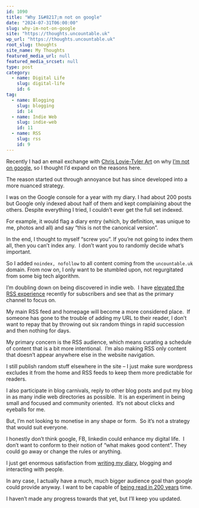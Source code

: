 ```yaml
---
id: 1090
title: "Why I&#8217;m not on google"
date: "2024-07-31T06:00:00"
slug: why-im-not-on-google
site: "https://thoughts.uncountable.uk"
wp_url: "https://thoughts.uncountable.uk"
root_slug: thoughts
site_name: My Thoughts
featured_media_url: null
featured_media_srcset: null
type: post
category:
  - name: Digital Life
    slug: digital-life
    id: 6
tag:
  - name: Blogging
    slug: blogging
    id: 14
  - name: Indie Web
    slug: indie-web
    id: 11
  - name: RSS
    slug: rss
    id: 9
---
```



<p>Recently I had an email exchange with <a href="https://chrislt.art/">Chris Lovie-Tyler Art</a> on why <a href="https://thoughts.uncountable.uk/not-on-google/" data-type="post" data-id="515">I&#8217;m not on google</a>, so I thought I&#8217;d expand on the reasons here.</p>



<p>The reason started out through annoyance but has since developed into a more nuanced strategy.</p>



<p>I was on the Google console for a year with my diary. I had about 200 posts but Google only indexed about half of them and kept complaining about the others. Despite everything I tried, I couldn&#8217;t ever get the full set indexed.  </p>



<p>For example, it would flag a diary entry (which, by definition, was unique to me, photos and all) and say &#8220;this is not the canonical version&#8221;. </p>



<p>In the end, I thought to myself &#8220;screw you&#8221;. If you&#8217;re not going to index them all, then you can&#8217;t index any.&nbsp; I don&#8217;t want you to randomly decide what&#8217;s important.</p>



<p>So I added <code>noindex, nofollow</code> to all content coming from the <code>uncountable.uk</code> domain.  From now on, I only want to be stumbled upon, not regurgitated from some big tech algorithm.</p>



<p>I&#8217;m doubling down on being discovered in indie web.&nbsp; I have <a href="https://thoughts.uncountable.uk/elevate-your-websites-rss-feed/" data-type="post" data-id="1061">elevated the RSS experience</a> recently for subscribers and see that as the primary channel to focus on.&nbsp;</p>



<p>My main RSS feed and homepage will become a more considered place.  If someone has gone to the trouble of adding my URL to their reader, I don&#8217;t want to repay that by throwing out six random things in rapid succession and then nothing for days. </p>



<p>My primary concern is the RSS audience, which means curating a schedule of content that is a bit more intentional.&nbsp; I&#8217;m also making RSS only content that doesn&#8217;t appear anywhere else in the website navigation.</p>



<p>I still publish random stuff elsewhere in the site &#8211; I just make sure wordpress excludes it from the home and RSS feeds to keep them more predictable for readers.</p>



<p>I also participate in blog carnivals, reply to other blog posts and put my blog in as many indie web directories as possible.&nbsp; It is an experiment in being small and focused and community oriented.&nbsp; It&#8217;s not about clicks and eyeballs for me.</p>



<p>But, I&#8217;m not looking to monetise in any shape or form.&nbsp; So it&#8217;s not a strategy that would suit everyone.</p>



<p>I honestly don&#8217;t think google, FB, linkedin could enhance my digital life.&nbsp; I don&#8217;t want to conform to their notion of &#8220;what makes good content&#8221;.  They could go away or change the rules or anything.&nbsp; </p>



<p>I just get enormous satisfaction from <a href="https://diary.uncountable.uk/">writing my diary</a>, blogging and interacting with people.</p>



<p>In any case, I actually have a much, much bigger audience goal than google could provide anyway.  I want to be capable of <a href="https://thoughts.uncountable.uk/reading-me-in-200-years/" data-type="post" data-id="612">being read in 200 years</a> time. </p>



<p>I haven&#8217;t made any progress towards that yet, but I&#8217;ll keep you updated.</p>
